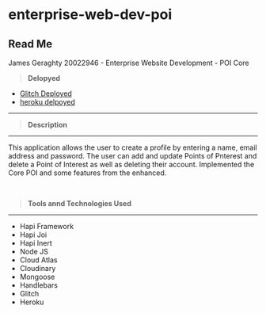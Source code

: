 # enterprise-web-dev-poi



## Read Me
James Geraghty 20022946 - Enterprise Website Development - POI Core


> **Delopyed**
- [Glitch Deployed](https://wind-elderly-scraper.glitch.me/)
- [heroku delpoyed](https://gentle-peak-56392.herokuapp.com/)

---

> **Description**
---
This application allows the user to create a profile by entering a name, email address and password. The user can add and update Points of Pnterest and delete a Point of Interest as well as deleting their account.
Implemented the Core POI and some features from the enhanced.


<p>&nbsp;</p>

> **Tools annd Technologies Used**
---
- Hapi Framework
- Hapi Joi
- Hapi Inert
- Node JS
- Cloud Atlas
- Cloudinary
- Mongoose
- Handlebars
- Glitch
- Heroku




<p>&nbsp;</p>
